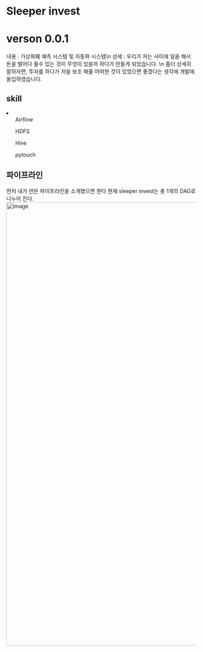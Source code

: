 <h1>Sleeper invest</h1>
<h1>verson 0.0.1</h1>
내용 : 가상화폐 예측 시스템 및 자동화 시스템\n
상세 : 우리가 자는 사이에 일을 해서 돈을 벌어다 줄수 있는 것이 무엇이 있을까 하다가
만들게 되었습니다. \n
좀더 상세히 말하자면, 투자를 하다가 저을 보조 해줄 어떠한 것이 있었으면 좋겠다는 생각에 개발에 돌입하였습니다.

<h2>skill</h2>
<li>
    <ol>Airflow</ol>
    <ol>HDFS</ol>
    <ol>Hive</ol>
    <ol>pytouch</ol>
</li>

<h2>파이프라인</h2>
먼저 내가 만든 파이프라인을 소개했으면 한다
현재 sleeper invest는 총 1개의 DAG로 나누어 진다.

<img width="1172" alt="image" src="https://github.com/Merlinkim/coin_project/assets/129494406/34ce3513-808e-4ceb-b9fe-3b320ea1cccb">


